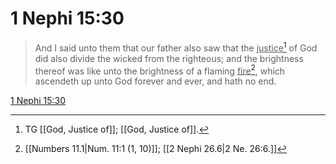 # 1 Nephi 15:30

> And I said unto them that our father also saw that the <u>justice</u>[^a] of God did also divide the wicked from the righteous; and the brightness thereof was like unto the brightness of a flaming <u>fire</u>[^b], which ascendeth up unto God forever and ever, and hath no end.

[1 Nephi 15:30](https://www.churchofjesuschrist.org/study/scriptures/bofm/1-ne/15?lang=eng&id=p30#p30)


[^a]: TG [[God, Justice of]]; [[God, Justice of]].
[^b]: [[Numbers 11.1|Num. 11:1 (1, 10)]]; [[2 Nephi 26.6|2 Ne. 26:6.]]
